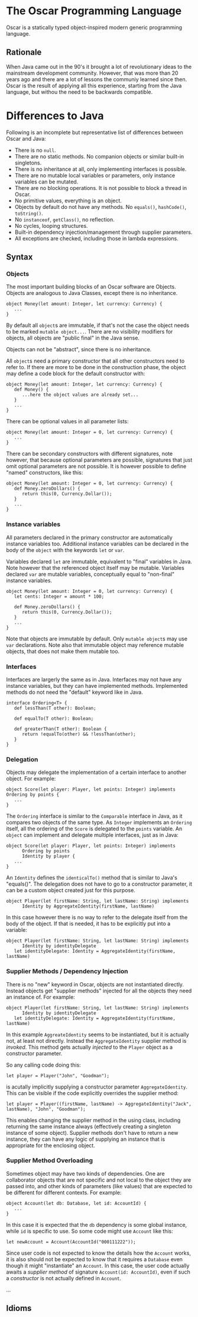 # The Oscar Programming Language

Oscar is a statically typed object-inspired modern generic programming language.

## Rationale

When Java came out in the 90's it brought a lot of revolutionary ideas to the mainstream development community. However,
that was more than 20 years ago and there are a lot of lessons the communiy learned since then. Oscar is the result of
applying all this experience, starting from the Java language, but withou the need to be backwards compatible.

# Differences to Java
 
Following is an incomplete but representative list of differences between Oscar and Java:
 
 * There is no `null`.
 * There are no static methods. No companion objects or similar built-in singletons.
 * There is no inheritance at all, only implementing interfaces is possible.
 * There are no mutable local variables or parameters, only instance variables can be mutated.
 * There are no blocking operations. It is not possible to block a thread in Oscar.
 * No primitive values, everything is an object.
 * Objects by default do not have any methods. No `equals()`, `hashCode()`, `toString()`.
 * No `instanceof`, `getClass()`, no reflection.
 * No cycles, looping structures.
 * Built-in dependency injection/management through supplier parameters.
 * All exceptions are checked, including those in lambda expressions.

## Syntax

### Objects

The most important building blocks of an Oscar software are Objects. Objects are analogous to Java Classes, except there
is no inheritance.

```oscar
object Money(let amount: Integer, let currency: Currency) {
   ...
}
```

By default all `object`s are immutable, if that's not the case the object needs to be marked `mutable object...`. There
are no visibility modifiers for objects, all objects are "public final" in the Java sense.

Objects can not be "abstract", since there is no inheritance.

All `object`s need a primary constructor that all other constructors need to refer to. If there are more to be done in
the construction phase, the object may define a code block for the default constructor with:

```oscar
object Money(let amount: Integer, let currency: Currency) {
   def Money() {
      ...here the object values are already set...
   }
   ...
}
```

There can be optional values in all parameter lists:

```oscar
object Money(let amount: Integer = 0, let currency: Currency) {
   ...
}
```

There can be secondary constructors with different signatures, note however, that because optional parameters are
possible, signatures that just omit optional parameters are not possible. It is however possible to define "named"
constructors, like this:

```oscar
object Money(let amount: Integer = 0, let currency: Currency) {
   def Money.zeroDollars() {
      return this(0, Currency.Dollar());
   }
   ...
}
```

### Instance variables

All parameters declared in the primary constructor are automatically instance variables too. Additional instance
variables can be declared in the body of the `object` with the keywords `let` or `var`.

Variables declared `let` are immutable, equivalent to "final" variables in Java. Note however that the referenced object
itself may be mutable. Variables declared `var` are mutable variables, conceptually equal to "non-final" instance
variables.

```oscar
object Money(let amount: Integer = 0, let currency: Currency) {
   let cents: Integer = amount * 100;

   def Money.zeroDollars() {
      return this(0, Currency.Dollar());
   }
   ...
}
```

Note that objects are immutable by default. Only `mutable object`s may use `var` declarations. Note also that immutable
object may reference mutable objects, that does not make them mutable too.

### Interfaces

Interfaces are largerly the same as in Java. Interfaces may not have any instance variables, but they can have
implemented methods. Implemented methods do not need the "default" keyword like in Java.

```oscar
interface Ordering<T> {
   def lessThan(T other): Boolean;
   
   def equalTo(T other): Boolean;
   
   def greaterThan(T other): Boolean {
      return !equalTo(other) && !lessThan(other);
   }
}
```

### Delegation

Objects may delegate the implementation of a certain interface to another object. For example:

```oscar
object Score(let player: Player, let points: Integer) implements Ordering by points {
   ...
}
```

The `Ordering` interface is similar to the `Comparable` interface in Java, as it compares two objects of the same type.
As `Integer` implements an `Ordering` itself, all the ordering of the `Score` is delegated to the `points` variable. An
`object` can implement and delegate multiple interfaces, just as in Java:

```oscar
object Score(let player: Player, let points: Integer) implements
      Ordering by points
      Identity by player {
   ...
}
```

An `Identity` defines the `identicalTo()` method that is similar to Java's "equals()". The delegation does not have to
go to a constructor parameter, it can be a custom object created just for this purpose.

```oscar
object Player(let firstName: String, let lastName: String) implements
      Identity by AggregateIdentity(firstName, lastName)
```

In this case however there is no way to refer to the delegate itself from the body of the object. If that is needed, it
has to be explicitly put into a variable:

```oscar
object Player(let firstName: String, let lastName: String) implements
      Identity by identityDelegate
   let identityDelegate: Identity = AggregateIdentity(firstName, lastName)
```

### Supplier Methods / Dependency Injection

There is no "new" keyword in Oscar, objects are not instantiated directly. Instead objects get "supplier methods"
injected for all the objects they need an instance of. For example: 

```oscar
object Player(let firstName: String, let lastName: String) implements
      Identity by identityDelegate
   let identityDelegate: Identity = AggregateIdentity(firstName, lastName)
```

In this example `AggreateIdentity` seems to be instantiated, but it is actually not, at least not directly. Instead the
`AggregateIdentity` supplier method is *invoked*. This method gets actually *injected* to the `Player` object as a
constructor parameter.

So any calling code doing this:

```oscar
let player = Player("John", "Goodman");
```

is acutally implicitly supplying a constructor parameter `AggregateIdentity`. This can be visible if the code explicitly
overrides the supplier method:

```oscar
let player = Player((firstName, lastName) -> AggregateIdentity("Jack", lastName), "John", "Goodman");
```

This enables changing the supplier method in the using class, including returning the same instance always (effectively
creating a singleton instance of some object). Supplier methods don't have to return a new instance, they can have any
logic of supplying an instance that is appropriate for the enclosing object.

### Supplier Method Overloading

Sometimes object may have two kinds of dependencies. One are collaborator objects that are not specific and not local to
the object they are passed into, and other kinds of parameters (like values) that are expected to be different for
different contexts. For example:

```oscar
object Account(let db: Database, let id: AccountId) {
   ...
}
```

In this case it is expected that the `db` dependency is some global instance, while `id` is specific to use. So some
code might use `Account` like this:

```oscar
let newAccount = Account(AccountId("000111222"));
```

Since user code is not expected to know the details how the `Account` works, it is also should not be expected to know
that it requires a `Database` even though it might "instantiate" an `Account`. In this case, the user code actually
awaits a *supplier method* of signature `Account(id: AccountId)`, even if such a *constructor* is not actually defined
in `Account`.

...

## Idioms


